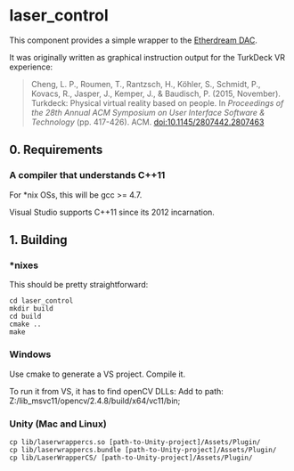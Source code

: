 # laser_control

This component provides a simple wrapper to the [Etherdream DAC][ed].

It was originally written as graphical instruction output for the TurkDeck VR experience:

> Cheng, L. P., Roumen, T., Rantzsch, H., Köhler, S., Schmidt, P., Kovacs, R., Jasper, J., Kemper, J., & Baudisch, P. (2015, November). Turkdeck: Physical virtual reality based on people. In *Proceedings of the 28th Annual ACM Symposium on User Interface Software & Technology* (pp. 417-426). ACM.
> [doi:10.1145/2807442.2807463](https://doi.org/10.1145/2807442.2807463)



## 0. Requirements

### A compiler that understands C++11

For *nix OSs, this will be gcc >= 4.7.

Visual Studio supports C++11 since its 2012 incarnation.

## 1. Building

### *nixes

This should be pretty straightforward:

    cd laser_control
    mkdir build
    cd build
    cmake ..
    make

### Windows

Use cmake to generate a VS project. Compile it.

To run it from VS, it has to find openCV DLLs:
Add to path: Z:/lib_msvc11/opencv/2.4.8/build/x64/vc11/bin;

### Unity (Mac and Linux)

    cp lib/laserwrappercs.so [path-to-Unity-project]/Assets/Plugin/
    cp lib/laserwrappercs.bundle [path-to-Unity-project]/Assets/Plugin/
    cp lib/LaserWrapperCS/ [path-to-Unity-project]/Assets/Plugin/


[swig]: http://swig.org/
[ed]: http://www.ether-dream.com/
